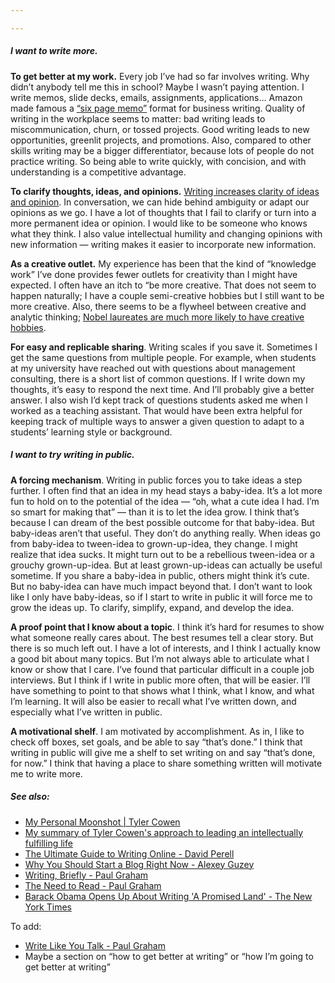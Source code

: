 ```yaml
---

---
```


##### I want to write more.  

**To get better at my work.** Every job I’ve had so far involves writing. Why didn’t anybody tell me this in school? Maybe I wasn’t paying attention. I write memos, slide decks, emails, assignments, applications… Amazon made famous a [“six page memo”](https://writingcooperative.com/the-anatomy-of-an-amazon-6-pager-fc79f31a41c9) format for business writing. Quality of writing in the workplace seems to matter: bad writing leads to miscommunication, churn, or tossed projects. Good writing leads to new opportunities, greenlit projects, and promotions. Also, compared to other skills writing may be a bigger differentiator, because lots of people do not practice writing. So being able to write quickly, with concision, and with understanding is a competitive advantage. 
  
**To clarify thoughts, ideas, and opinions.** [Writing increases clarity of ideas and opinion](http://paulgraham.com/read.html). In conversation, we can hide behind ambiguity or adapt our opinions as we go. I have a lot of thoughts that I fail to clarify or turn into a more permanent idea or opinion. I would like to be someone who knows what they think. I also value intellectual humility and changing opinions with new information — writing makes it easier to incorporate new information.
  
**As a creative outlet.** My experience has been that the kind of “knowledge work” I’ve done provides fewer outlets for creativity than I might have expected. I often have an itch to “be more creative. That does not seem to happen naturally; I have a couple semi-creative hobbies but I still want to be more creative. Also, there seems to be a flywheel between creative and analytic thinking; [Nobel laureates are much more likely to have creative hobbies](https://psycnet.apa.org/record/2009-22160-003). 
  
**For easy and replicable sharing**. Writing scales if you save it. Sometimes I get the same questions from multiple people. For example, when students at my university have reached out with questions about management consulting, there is a short list of common questions. If I write down my thoughts, it’s easy to respond the next time. And I’ll probably give a better answer. I also wish I’d kept track of questions students asked me when I worked as a teaching assistant. That would have been extra helpful for keeping track of multiple ways to answer a given question to adapt to a students’ learning style or background. 

##### I want to try writing in public. 

**A forcing mechanism**. Writing in public forces you to take ideas a step further. I often find that an idea in my head stays a baby-idea. It’s a lot more fun to hold on to the potential of the idea — “oh, what a cute idea I had. I’m so smart for making that” — than it is to let the idea grow. I think that’s because I can dream of the best possible outcome for that baby-idea. But baby-ideas aren’t that useful. They don’t do anything really. When ideas go from baby-idea to tween-idea to grown-up-idea, they change. I might realize that idea sucks. It might turn out to be a rebellious tween-idea or a grouchy grown-up-idea. But at least grown-up-ideas can actually be useful sometime. If you share a baby-idea in public, others might think it’s cute. But no baby-idea can have much impact beyond that. I don’t want to look like I only have baby-ideas, so if I start to write in public it will force me to grow the ideas up. To clarify, simplify, expand, and develop the idea. 
  
**A proof point that I know about a topic**. I think it’s hard for resumes to show what someone really cares about. The best resumes tell a clear story. But there is so much left out. I have a lot of interests, and I think I actually know a good bit about many topics. But I’m not always able to articulate what I know or show that I care. I’ve found that particular difficult in a couple job interviews. But I think if I write in public more often, that will be easier. I’ll have something to point to that shows what I think, what I know, and what I’m learning. It will also be easier to recall what I’ve written down, and especially what I’ve written in public. 
  
**A motivational shelf**. I am motivated by accomplishment. As in, I like to check off boxes, set goals, and be able to say “that’s done.” I think that writing in public will give me a shelf to set writing on and say “that’s done, for now.” I think that having a place to share something written will motivate me to write more. 

##### See also:
- [My Personal Moonshot | Tyler Cowen](https://www.mercatus.org/bridge/commentary/my-personal-moonshot)
- [My summary of Tyler Cowen's approach to leading an intellectually fulfilling life](https://mysticalsilicon.substack.com/p/my-summary-of-tyler-cowens-approach)
- [The Ultimate Guide to Writing Online - David Perell](https://perell.com/essay/the-ultimate-guide-to-writing-online/)
- [Why You Should Start a Blog Right Now - Alexey Guzey](https://guzey.com/personal/why-have-a-blog/)
- [Writing,  Briefly -  Paul Graham](http://www.paulgraham.com/writing44.html)
- [The Need to Read - Paul Graham](http://paulgraham.com/read.html)
- [Barack Obama Opens Up About Writing 'A Promised Land' - The New York Times](https://www.nytimes.com/2020/12/08/books/barack-obama-promised-land-reading-writing.html)

To add:
- [Write Like You Talk - Paul Graham](http://paulgraham.com/talk.html)
- Maybe a section on “how to get better at writing” or “how I’m going to get better at writing”